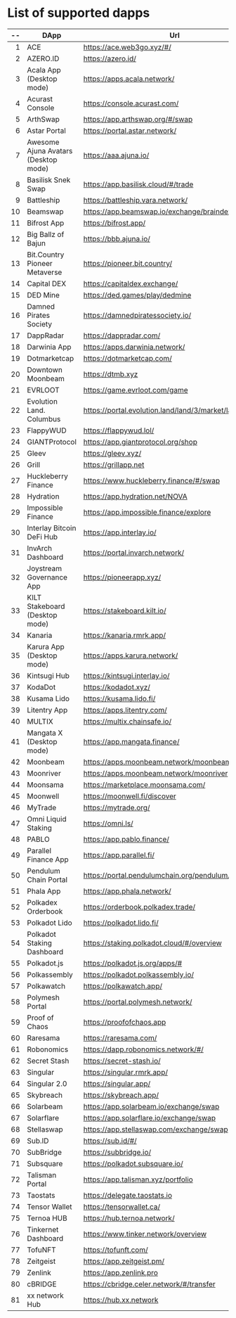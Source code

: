 
# List of supported dapps
| --  |                 DApp                 |                         Url                         |             Tags              |
| --: | ------------------------------------ | --------------------------------------------------- | ----------------------------- |
|   1 | ACE                                  | https://ace.web3go.xyz/#/                           | utilities                     |
|   2 | AZERO.ID                             | https://azero.id/                                   | utilities                     |
|   3 | Acala App (Desktop mode)             | https://apps.acala.network/                         | bridge,dex,staking            |
|   4 | Acurast Console                      | https://console.acurast.com/                        | utilities                     |
|   5 | ArthSwap                             | https://app.arthswap.org/#/swap                     | dex,staking,evm               |
|   6 | Astar Portal                         | https://portal.astar.network/                       | bridge,staking,evm            |
|   7 | Awesome Ajuna Avatars (Desktop mode) | https://aaa.ajuna.io/                               | nft,gaming                    |
|   8 | Basilisk Snek Swap                   | https://app.basilisk.cloud/#/trade                  | bridge,dex                    |
|   9 | Battleship                           | https://battleship.vara.network/                    | gaming                        |
|  10 | Beamswap                             | https://app.beamswap.io/exchange/braindex           | bridge,dex,staking,evm        |
|  11 | Bifrost App                          | https://bifrost.app/                                | staking                       |
|  12 | Big Ballz of Bajun                   | https://bbb.ajuna.io/                               | nft,gaming                    |
|  13 | Bit.Country Pioneer Metaverse        | https://pioneer.bit.country/                        | nft,staking,gaming            |
|  14 | Capital DEX                          | https://capitaldex.exchange/                        | dex,staking,evm               |
|  15 | DED Mine                             | https://ded.games/play/dedmine                      | gaming,nft                    |
|  16 | Damned Pirates Society               | https://damnedpiratessociety.io/                    | nft,evm,gaming                |
|  17 | DappRadar                            | https://dappradar.com/                              | social                        |
|  18 | Darwinia App                         | https://apps.darwinia.network/                      | staking                       |
|  19 | Dotmarketcap                         | https://dotmarketcap.com/                           | social                        |
|  20 | Downtown Moonbeam                    | https://dtmb.xyz                                    | evm,social                    |
|  21 | EVRLOOT                              | https://game.evrloot.com/game                       | nft,gaming                    |
|  22 | Evolution Land. Columbus             | https://portal.evolution.land/land/3/market/land    | nft,evm,gaming                |
|  23 | FlappyWUD                            | https://flappywud.lol/                              | gaming                        |
|  24 | GIANTProtocol                        | https://app.giantprotocol.org/shop                  | utilities                     |
|  25 | Gleev                                | https://gleev.xyz/                                  | social                        |
|  26 | Grill                                | https://grillapp.net                                | social                        |
|  27 | Huckleberry Finance                  | https://www.huckleberry.finance/#/swap              | bridge,dex,staking,evm        |
|  28 | Hydration                            | https://app.hydration.net/NOVA                      | bridge,dex                    |
|  29 | Impossible Finance                   | https://app.impossible.finance/explore              | dex,evm                       |
|  30 | Interlay Bitcoin DeFi Hub            | https://app.interlay.io/                            | bridge,staking,dex            |
|  31 | InvArch Dashboard                    | https://portal.invarch.network/                     | crowdloans,governance         |
|  32 | Joystream Governance App             | https://pioneerapp.xyz/                             | governance                    |
|  33 | KILT Stakeboard (Desktop mode)       | https://stakeboard.kilt.io/                         | staking                       |
|  34 | Kanaria                              | https://kanaria.rmrk.app/                           | nft                           |
|  35 | Karura App (Desktop mode)            | https://apps.karura.network/                        | bridge,dex,staking            |
|  36 | Kintsugi Hub                         | https://kintsugi.interlay.io/                       | bridge,staking,crowdloans     |
|  37 | KodaDot                              | https://kodadot.xyz/                                | nft                           |
|  38 | Kusama Lido                          | https://kusama.lido.fi/                             | staking,evm                   |
|  39 | Litentry App                         | https://apps.litentry.com/                          | bridge,evm                    |
|  40 | MULTIX                               | https://multix.chainsafe.io/                        | utilities                     |
|  41 | Mangata X (Desktop mode)             | https://app.mangata.finance/                        | bridge                        |
|  42 | Moonbeam                             | https://apps.moonbeam.network/moonbeam              | bridge,staking,crowdloans,evm |
|  43 | Moonriver                            | https://apps.moonbeam.network/moonriver             | bridge,staking,crowdloans,evm |
|  44 | Moonsama                             | https://marketplace.moonsama.com/                   | nft,evm                       |
|  45 | Moonwell                             | https://moonwell.fi/discover                        | bridge,staking,evm            |
|  46 | MyTrade                              | https://mytrade.org/                                | dex,staking,evm               |
|  47 | Omni Liquid Staking                  | https://omni.ls/                                    | staking                       |
|  48 | PABLO                                | https://app.pablo.finance/                          | dex                           |
|  49 | Parallel Finance App                 | https://app.parallel.fi/                            | bridge,dex                    |
|  50 | Pendulum Chain Portal                | https://portal.pendulumchain.org/pendulum/dashboard | utilities,staking             |
|  51 | Phala App                            | https://app.phala.network/                          | staking                       |
|  52 | Polkadex Orderbook                   | https://orderbook.polkadex.trade/                   | dex,utilities                 |
|  53 | Polkadot Lido                        | https://polkadot.lido.fi/                           | staking,evm                   |
|  54 | Polkadot Staking Dashboard           | https://staking.polkadot.cloud/#/overview           | staking,utilities             |
|  55 | Polkadot.js                          | https://polkadot.js.org/apps/#                      | utilities                     |
|  56 | Polkassembly                         | https://polkadot.polkassembly.io/                   | governance                    |
|  57 | Polkawatch                           | https://polkawatch.app/                             | staking                       |
|  58 | Polymesh Portal                      | https://portal.polymesh.network/                    | utilities,staking,nft         |
|  59 | Proof of Chaos                       | https://proofofchaos.app                            | nft,governance                |
|  60 | Raresama                             | https://raresama.com/                               | nft                           |
|  61 | Robonomics                           | https://dapp.robonomics.network/#/                  | utilities                     |
|  62 | Secret Stash                         | https://secret-stash.io/                            | nft,utilities                 |
|  63 | Singular                             | https://singular.rmrk.app/                          | nft                           |
|  64 | Singular 2.0                         | https://singular.app/                               | nft                           |
|  65 | Skybreach                            | https://skybreach.app/                              | nft,evm,gaming                |
|  66 | Solarbeam                            | https://app.solarbeam.io/exchange/swap              | bridge,dex,staking,evm        |
|  67 | Solarflare                           | https://app.solarflare.io/exchange/swap             | bridge,dex,staking,evm        |
|  68 | Stellaswap                           | https://app.stellaswap.com/exchange/swap            | bridge,dex,staking,evm        |
|  69 | Sub.ID                               | https://sub.id/#/                                   | utilities                     |
|  70 | SubBridge                            | https://subbridge.io/                               | bridge,evm                    |
|  71 | Subsquare                            | https://polkadot.subsquare.io/                      | governance                    |
|  72 | Talisman Portal                      | https://app.talisman.xyz/portfolio                  | crowdloans,nft                |
|  73 | Taostats                             | https://delegate.taostats.io                        | staking                       |
|  74 | Tensor Wallet                        | https://tensorwallet.ca/                            | utilities,staking             |
|  75 | Ternoa HUB                           | https://hub.ternoa.network/                         | staking                       |
|  76 | Tinkernet Dashboard                  | https://www.tinker.network/overview                 | staking,bridge,crowdloans     |
|  77 | TofuNFT                              | https://tofunft.com/                                | nft,evm                       |
|  78 | Zeitgeist                            | https://app.zeitgeist.pm/                           | utilities                     |
|  79 | Zenlink                              | https://app.zenlink.pro                             | dex,staking                   |
|  80 | cBRIDGE                              | https://cbridge.celer.network/#/transfer            | dex,evm,nft                   |
|  81 | xx network Hub                       | https://hub.xx.network                              | social,staking,utilities      |
